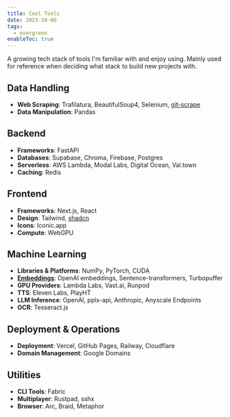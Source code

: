 ```yaml
---
title: Cool Tools
date: 2023-10-06
tags:
  - evergreen
enableToc: true
---
```

A growing tech stack of tools I'm familiar with and enjoy using. Mainly used for reference when deciding what stack to build new projects with.

## Data Handling
- **Web Scraping**: Trafilatura, BeautifulSoup4, Selenium, [git-scrape](https://simonwillison.net/2020/Oct/9/git-scraping/)
- **Data Manipulation**: Pandas

## Backend
- **Frameworks**: FastAPI
- **Databases**: Supabase, Chroma, Firebase, Postgres
- **Serverless**: AWS Lambda, Modal Labs, Digital Ocean, Val.town
- **Caching**: Redis

## Frontend
- **Frameworks**: Next.js, React
- **Design**: Tailwind, [shadcn](https://ui.shadcn.com/)
- **Icons**: Iconic.app
- **Compute**: WebGPU

## Machine Learning
- **Libraries & Platforms**: NumPy, PyTorch, CUDA
- [**Embeddings**](Embeddings): OpenAI embeddings, Sentence-transformers, Turbopuffer
- **GPU Providers**: Lambda Labs, Vast.ai, Runpod
- **TTS**: Eleven Labs, PlayHT
- **LLM Inference**: OpenAI, pplx-api, Anthropic, Anyscale Endpoints
- **OCR**: Tesseract.js

## Deployment & Operations
- **Deployment**: Vercel, GitHub Pages, Railway, Cloudflare
- **Domain Management**: Google Domains

## Utilities
- **CLI Tools**: Fabric
- **Multiplayer**: Rustpad, sshx
- **Browser**: Arc, Braid, Metaphor